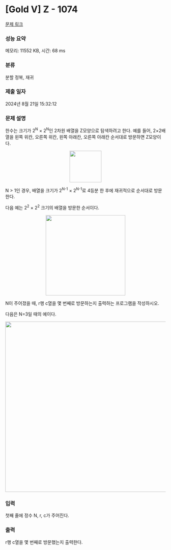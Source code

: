 # [Gold V] Z - 1074 

[문제 링크](https://www.acmicpc.net/problem/1074) 

### 성능 요약

메모리: 11552 KB, 시간: 68 ms

### 분류

분할 정복, 재귀

### 제출 일자

2024년 8월 21일 15:32:12

### 문제 설명

<p>한수는 크기가 2<sup>N</sup> × 2<sup>N</sup>인 2차원 배열을 Z모양으로 탐색하려고 한다. 예를 들어, 2×2배열을 왼쪽 위칸, 오른쪽 위칸, 왼쪽 아래칸, 오른쪽 아래칸 순서대로 방문하면 Z모양이다.</p>

<p style="text-align:center"><img alt="" src="https://u.acmicpc.net/21c73b56-5a91-43aa-b71f-9b74925c0adc/Screen%20Shot%202020-12-02%20at%208.09.46%20AM.png" style="width: 100px; height: 99px;"></p>

<p>N > 1인 경우, 배열을 크기가 2<sup>N-1</sup> × 2<sup>N-1</sup>로 4등분 한 후에 재귀적으로 순서대로 방문한다.</p>

<p>다음 예는 2<sup>2</sup> × 2<sup>2</sup> 크기의 배열을 방문한 순서이다.</p>

<p style="text-align:center"><img alt="" src="https://u.acmicpc.net/adc7cfae-e84d-4d5c-af8e-ee011f8fff8f/Screen%20Shot%202020-12-02%20at%208.11.17%20AM.png" style="width: 250px; height: 252px;"></p>

<p>N이 주어졌을 때, r행 c열을 몇 번째로 방문하는지 출력하는 프로그램을 작성하시오.</p>

<p>다음은 N=3일 때의 예이다.</p>

<p style="text-align:center"><img alt="" src="https://u.acmicpc.net/d3e84bb7-9424-4764-ad3a-811e7fcbd53f/Screen%20Shot%202020-12-30%20at%2010.50.47%20PM.png" style="width: 533px; height: 535px;"></p>

### 입력 

 <p>첫째 줄에 정수 N, r, c가 주어진다.</p>

### 출력 

 <p>r행 c열을 몇 번째로 방문했는지 출력한다.</p>

